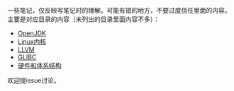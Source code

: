 一些笔记，仅反映写笔记时的理解。可能有错的地方，不要过度信任里面的内容。主要是对应目录的内容（未列出的目录里面内容不多）：

- [OpenJDK](/openjdk/)
- [Linux内核](/linux_kernel/)
- [LLVM](/llvm/)
- [GLIBC](/glibc/)
- [硬件和体系结构](/hardware/)

欢迎提issue讨论。

